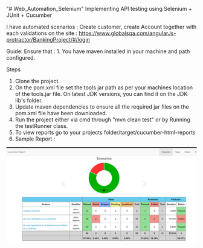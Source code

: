"# Web_Automation_Selenium" 
Implementing API testing using Selenium + JUnit + Cucumber

I have automated scenarios : Create customer, create Account together with each validations on the site : https://www.globalsqa.com/angularJs-protractor/BankingProject/#/login

Guide: Ensure that : 1. You have maven installed in your machine and path configured.

Steps

1. Clone the project.
2. On the pom.xml file set the tools jar path as per your machines location of the tools.jar file. On latest JDK versions, you can find it on the JDK lib's folder.
3. Update maven dependencies to ensure all the required jar files on the pom.xml file have been downloaded.
4. Run the project either via cmd through "mvn clean test" or by Running the testRunner class.
5. To view reports go to your projects folder/target/cucumber-html-reports
6. Sample Report :  

![Alt text](/Screenshot_1.png?raw=true "Sample Report")
